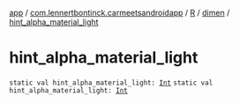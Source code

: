 [app](../../../index.md) / [com.lennertbontinck.carmeetsandroidapp](../../index.md) / [R](../index.md) / [dimen](index.md) / [hint_alpha_material_light](./hint_alpha_material_light.md)

# hint_alpha_material_light

`static val hint_alpha_material_light: `[`Int`](https://kotlinlang.org/api/latest/jvm/stdlib/kotlin/-int/index.html)
`static val hint_alpha_material_light: `[`Int`](https://kotlinlang.org/api/latest/jvm/stdlib/kotlin/-int/index.html)